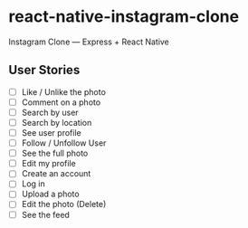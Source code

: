 # react-native-instagram-clone

Instagram Clone — Express + React Native

## User Stories

- [ ] Like / Unlike the photo
- [ ] Comment on a photo
- [ ] Search by user
- [ ] Search by location
- [ ] See user profile
- [ ] Follow / Unfollow User
- [ ] See the full photo
- [ ] Edit my profile
- [ ] Create an account
- [ ] Log in
- [ ] Upload a photo
- [ ] Edit the photo (Delete)
- [ ] See the feed
